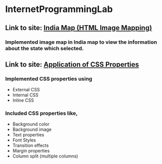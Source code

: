 # InternetProgrammingLab

## Link to site: [India Map (HTML Image Mapping)](https://karthikeyanc04052002.github.io/InternetProgrammingLab/Module%201/Map.html)
### Implemented image map in India map to view the information about the state which selected.

## Link to site: [Application of CSS Properties](https://karthikeyanc04052002.github.io/InternetProgrammingLab/Module%201/CSS.html)
### Implemented CSS properties using
  * External CSS
  * Internal CSS
  * Inline CSS
### Included CSS properties like,
  * Background color
  * Background image
  * Text properties
  * Font Styles
  * Transition effects
  * Margin properties
  * Column split (multiple columns)

